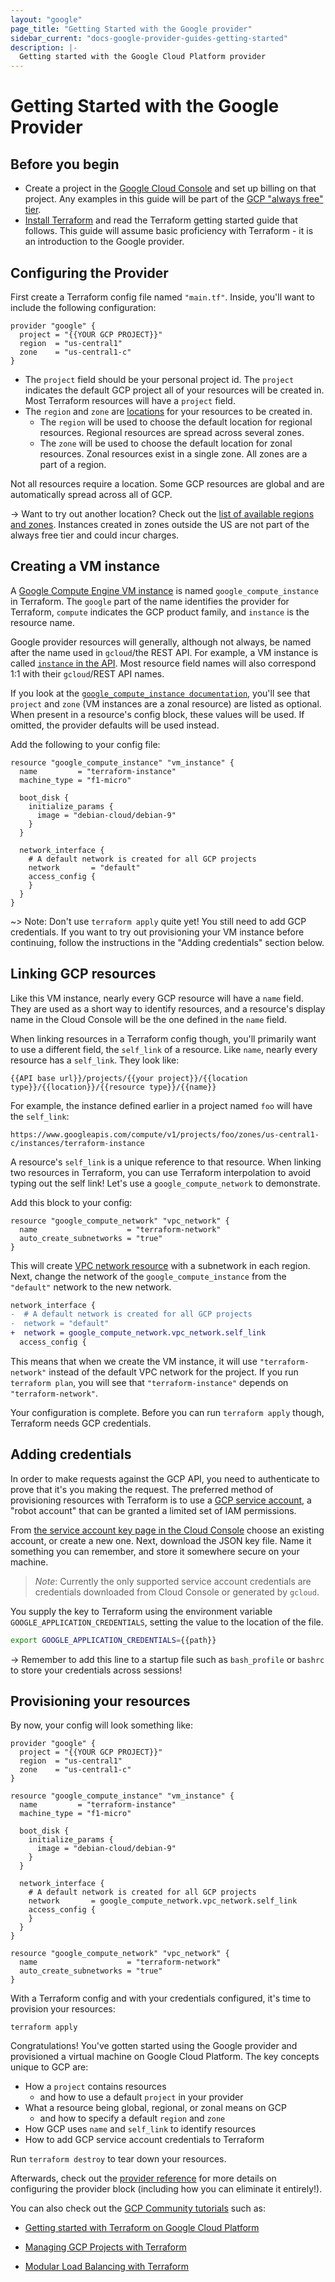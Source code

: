 ```yaml
---
layout: "google"
page_title: "Getting Started with the Google provider"
sidebar_current: "docs-google-provider-guides-getting-started"
description: |-
  Getting started with the Google Cloud Platform provider
---
```


# Getting Started with the Google Provider

## Before you begin

* Create a project in the [Google Cloud Console](https://console.cloud.google.com/)
and set up billing on that project. Any examples in this guide will be part of
the [GCP "always free" tier](https://cloud.google.com/free/).
* [Install Terraform](https://www.terraform.io/intro/getting-started/install.html)
and read the Terraform getting started guide that follows. This guide will
assume basic proficiency with Terraform - it is an introduction to the Google
provider.

## Configuring the Provider

First create a Terraform config file named `"main.tf"`. Inside, you'll
want to include the following configuration:

```hcl
provider "google" {
  project = "{{YOUR GCP PROJECT}}"
  region  = "us-central1"
  zone    = "us-central1-c"
}
```

* The `project` field should be your personal project id. The `project`
indicates the default GCP project all of your resources will be created in.
Most Terraform resources will have a `project` field.
* The `region` and `zone` are [locations](https://cloud.google.com/compute/docs/regions-zones/global-regional-zonal-resources)
for your resources to be created in.
    * The `region` will be used to choose the default location for regional
    resources. Regional resources are spread across several zones.
    * The `zone` will be used to choose the default location for zonal resources.
    Zonal resources exist in a single zone. All zones are a part of a region.

Not all resources require a location. Some GCP resources are global and are
automatically spread across all of GCP.

-> Want to try out another location? Check out the [list of available regions and zones](https://cloud.google.com/compute/docs/regions-zones/#available).
Instances created in zones outside the US are not part of the always free tier
and could incur charges.

## Creating a VM instance
A [Google Compute Engine VM instance](https://cloud.google.com/compute/docs/instances/) is
named `google_compute_instance` in Terraform. The `google` part of the name
identifies the provider for Terraform, `compute` indicates the GCP product
family, and `instance` is the resource name.

Google provider resources will generally, although not always, be named after
the name used in `gcloud`/the REST API. For example, a VM instance is called
[`instance` in the API](https://cloud.google.com/compute/docs/reference/rest/v1/instances).
Most resource field names will also correspond 1:1 with their `gcloud`/REST API
names.

If you look at the [`google_compute_instance documentation`](/docs/providers/google/r/compute_instance.html),
you'll see that `project` and `zone` (VM instances are a zonal resource) are
listed as optional. When present in a resource's config block, these values will
be used. If omitted, the provider defaults will be used instead.

Add the following to your config file:

```hcl
resource "google_compute_instance" "vm_instance" {
  name         = "terraform-instance"
  machine_type = "f1-micro"

  boot_disk {
    initialize_params {
      image = "debian-cloud/debian-9"
    }
  }

  network_interface {
    # A default network is created for all GCP projects
    network       = "default"
    access_config {
    }
  }
}
```

~> Note: Don't use `terraform apply` quite yet! You still need to add GCP
credentials. If you want to try out provisioning your VM instance before
continuing, follow the instructions in the "Adding credentials" section below.

## Linking GCP resources

Like this VM instance, nearly every GCP resource will have a `name` field. They
are used as a short way to identify resources, and a resource's display name in
the Cloud Console will be the one defined in the `name` field.

When linking resources in a Terraform config though, you'll primarily want to
use a different field, the `self_link` of a resource. Like `name`, nearly every
resource has a `self_link`. They look like:

```
{{API base url}}/projects/{{your project}}/{{location type}}/{{location}}/{{resource type}}/{{name}}
```

For example, the instance defined earlier in a project named `foo` will have
the `self_link`:

```
https://www.googleapis.com/compute/v1/projects/foo/zones/us-central1-c/instances/terraform-instance
```

A resource's `self_link` is a unique reference to that resource. When
linking two resources in Terraform, you can use Terraform interpolation to
avoid typing out the self link! Let's use a `google_compute_network` to
demonstrate.

Add this block to your config:

```hcl
resource "google_compute_network" "vpc_network" {
  name                    = "terraform-network"
  auto_create_subnetworks = "true"
}
```

This will create [VPC network resource](/docs/providers/google/r/compute_network.html)
with a subnetwork in each region. Next, change the network of the
`google_compute_instance` from the `"default"` network to the new network.

```diff
network_interface {
-  # A default network is created for all GCP projects
-  network = "default"
+  network = google_compute_network.vpc_network.self_link
  access_config {
```

This means that when we create the VM instance, it will use
`"terraform-network"` instead of the default VPC network for the project. If you
run `terraform plan`, you will see that `"terraform-instance"` depends on
`"terraform-network"`.

Your configuration is complete. Before you can run `terraform apply` though,
Terraform needs GCP credentials.

## Adding credentials
In order to make requests against the GCP API, you need to authenticate to prove
that it's you making the request. The preferred method of provisioning resources
with Terraform is to use a [GCP service account](https://cloud.google.com/docs/authentication/getting-started),
a "robot account" that can be granted a limited set of IAM permissions.

From [the service account key page in the Cloud Console](https://console.cloud.google.com/apis/credentials/serviceaccountkey)
choose an existing account, or create a new one. Next, download the JSON key
file. Name it something you can remember, and store it somewhere secure on your
machine.

> *Note*: Currently the only supported service account credentials are credentials
downloaded from Cloud Console or generated by `gcloud`.


You supply the key to Terraform using the environment variable
`GOOGLE_APPLICATION_CREDENTIALS`, setting the value to the location of the file.

```bash
export GOOGLE_APPLICATION_CREDENTIALS={{path}}
```

-> Remember to add this line to a startup file such as `bash_profile` or
`bashrc` to store your credentials across sessions!

## Provisioning your resources
By now, your config will look something like:

```hcl
provider "google" {
  project = "{{YOUR GCP PROJECT}}"
  region  = "us-central1"
  zone    = "us-central1-c"
}

resource "google_compute_instance" "vm_instance" {
  name         = "terraform-instance"
  machine_type = "f1-micro"

  boot_disk {
    initialize_params {
      image = "debian-cloud/debian-9"
    }
  }

  network_interface {
    # A default network is created for all GCP projects
    network       = google_compute_network.vpc_network.self_link
    access_config {
    }
  }
}

resource "google_compute_network" "vpc_network" {
  name                    = "terraform-network"
  auto_create_subnetworks = "true"
}
```

With a Terraform config and with your credentials configured, it's time to
provision your resources:

```hcl
terraform apply
```

Congratulations! You've gotten started using the Google provider and provisioned
a virtual machine on Google Cloud Platform. The key concepts unique to GCP are:

* How a `project` contains resources
    * and how to use a default `project` in your provider
* What a resource being global, regional, or zonal means on GCP
    * and how to specify a default `region` and `zone`
* How GCP uses `name` and `self_link` to identify resources
* How to add GCP service account credentials to Terraform

Run `terraform destroy` to tear down your resources.

Afterwards, check out the [provider reference](/docs/providers/google/guides/provider_reference.html) for more details on configuring
the provider block (including how you can eliminate it entirely!).

You can also check out the [GCP Community tutorials](https://cloud.google.com/community/tutorials/)
such as:

* [Getting started with Terraform on Google Cloud Platform](https://cloud.google.com/community/tutorials/getting-started-on-gcp-with-terraform)

* [Managing GCP Projects with Terraform](https://cloud.google.com/community/tutorials/managing-gcp-projects-with-terraform)

* [Modular Load Balancing with Terraform](https://cloud.google.com/community/tutorials/modular-load-balancing-with-terraform)
